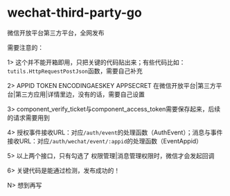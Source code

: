 # wechat-third-party-go
微信开放平台第三方平台，全网发布

需要注意的：

  1> 这个并不能开箱即用，只把关键的代码贴出来；有些代码比如：`tutils.HttpRequestPostJson`函数，需要自己补充
  
  2> APPID TOKEN ENCODINGAESKEY APPSECRET 在微信开放平台|第三方平台|第三方应用|详情里边，没有的话，需要自己设置
  
  3> component_verify_ticket与component_access_token需要保存起来，后续的请求需要用到
  
  4> 授权事件接收URL：对应`/auth/event`的处理函数（AuthEvent）；消息与事件接收URL：对应`/auth/wechat/event/:appid`的处理函数（EventAppid）
  
  5> 以上两个接口，只有勾选了 权限管理|消息管理权限时，微信才会发起回调
  
  6> 关键代码是能通过检测，发布成功的！
  
  N> 想到再写
